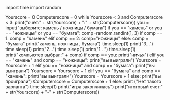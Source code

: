 import time
import random

Yourscore = 0
Computerscore = 0
while Yourscore < 3 and Computerscore < 3:
 print("счёт:" + str(Yourscore) + ":" + str(Computerscore))
 you = input("выберите: камень / ножницы / бумага")
 if you == "камень" or you == "ножницы" or you == "бумага":
  comp=random.randint(1, 3)
  if comp == 1:
    comp = "камень"
  elif comp == 2:
    comp="ножницы"
  else:
    comp = "бумага"
  print("камень, ножницы , бумага")
  time.sleep(1)
  print("3...")
  time.sleep(1)
  print("2...")
  time.sleep(1)
  print("1...")
  time.sleep(1)
  print("компьютер выбрал:" + comp)
  if comp == you:
    print("ничья")
  elif you == "камень" and comp == "ножницы":
    print("вы выиграли")
    Yourscore = Yourscore + 1
  elif you == "ножницы" and comp == "бумага":
    print("вы выиграли")
    Yourscore = Yourscore + 1
  elif you == "бумага" and comp == "камень":
    print("вы выиграли")
    Yourscore = Yourscore + 1
  else:
    print("вы проиграли")
    Computerscore = Computerscore + 1 
 else:
   print ("Нет такого варианта")
time.sleep(1)
print("игра закончилась")
print("итоговый счет:" + str(Yourscore) + "-" + str(Computerscore))
